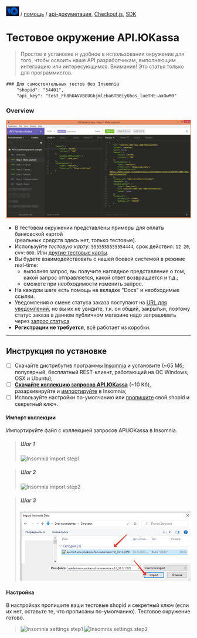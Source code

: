 <!--
### N.B.

** Внимание! ** Начиная с 04.05.2018 изменился пароль (`api_key`). Если вы использовали старый пароль, обновите его. Старый пароль ~test_OGpIHQMdVeLp1giWoPn033vKRxNUAGcAdZizIymbOfg~.
-->

[![ЮKassa](/i/yookassalogo.png "ЮKassa")](https://yookassa.ru) / [помощь](https://yookassa.ru/docs/support) / [api-докуметация](https://yookassa.ru/developers), [Checkout.js](https://yookassa.ru/developers/payment-forms/other/yc-js), [SDK](https://yookassa.ru/developers#sdk)

Тестовое окружение API.ЮKassa
===================================
> Простое в установке и удобное в использовании окружение для того, чтобы освоить наше API разработчикам, выполняющим интеграцию или интересующимся. Внимание! Это статья только для программистов.

```
### Для самостоятельных тестов без Insomnia
	"shopid": "54401",
	"api_key": "test_Fh8hUAVVBGUGbjmlzba6TB0iyUbos_lueTHE-axOwM0"
```
<!--
### BUG FIX 21.02.2018

К сожалению, в процессе эксплуатации тестового магазина возникла одна техническая накладка. Раньше в запросах не требовалось передавать номер товара (и так оно и должно быть в обычном shopid), но мы тестировали многотоварный режим и теперь в запросе payments передавайте:

```
	"recipient": {
    		"gateway_id": "289250"
  	}
```
Иначе вы будете получать ошибку вида:
```
{
	"type": "error",
	"id": "fb202ed8-e975-46b1-991f-b5ec948d1fee",
	"code": "invalid_request",
	"description": "Failed to resolve gateway id, please provide recipient field in request",
	"parameter": "recipient"
}
```
Это временно. Поправим.
-->

### Overview

![пример тестового окружения для тестирования API.ЮKassa в REST клиенте Insomnia](/checkout-api/sample/rest/insomnia/api.yookassa.insomnia-sample.png "пример тестового окружения для тестирования API.ЮKassa в REST клиенте Insomnia")

 * В тестовом окружении представлены примеры для оплаты банковской картой  
 (реальных средств здесь нет, только тестовые).
 * Используйте *тестовую карту*: `5555555555554444`, срок действия: `12 20`, cvv: `000`. Или [другие тестовые карты](https://yookassa.ru/developers/using-api/testing#test-bank-card).
 * Вы будете взаимодействовать с нашей боевой системой в режиме real-time:
   * выполняя запрос, вы получите наглядное представление о том, какой запрос отправляется, какой ответ возвращается и т.д.;
   * cможете при необходимости изменить запрос.
 * На каждом шаге есть помощь на вкладке "Docs" и необходимые ссылки.
 * Уведомления о смене статуса заказа поступают на [URL для уведомлений](/checkout-api/031-01%20url%20для%20уведомлений.md), но вы их не увидите, т.к. он общий, закрытый, поэтому статус заказа в данном публичном магазине надо запрашивать через [запрос статуса](https://yookassa.ru/developers/api#информация_о_платеже).
 * **Регистрации не требуется**, всё работает из коробки.

---

## Инструкция по установке
- [ ] Скачайте дистрибутив программы [Insomnia](https://insomnia.rest/) и установите (~65 Мб; популярный, бесплатный REST-клиент, работающий на ОС Windows, OSX и Ubuntu);
- [ ] **[Скачайте коллекцию запросов API.ЮKassa](/checkout-api/sample/rest/insomnia/api-test-env.yookassa.for.insomnia.v.1.0_03.12.2020.zip)** (~10 Кб), разархивируйте и [импортируйте](#Импорт-коллекции) в Insomnia;
- [ ] Используйте настройки по-умолчанию или [пропишите](#Настройка) свой shopid и секретный ключ.

#### Импорт коллекции

Импортируйте файл с коллекцией запросов API.ЮKassa в Insomnia.

> ##### Шаг 1
> ![Insomnia import step1](/checkout-api/sample/rest/insomnia/insomnia-import-step1.png "Insomnia import step1")

> ##### Шаг 2
> ![Insomnia import step2](/checkout-api/sample/rest/insomnia/insomnia-import-step2.png "Insomnia import step2")

> ##### Шаг 3
> ![Insomnia import step3](/checkout-api/sample/rest/insomnia/insomnia-import-step3.png "Insomnia import step3")

#### Настройка

В настройках пропишите ваши тестовые shopid и секретный ключ (если их нет, оставьте те, что прописаны по-умолчанию). Тестовое окружение готово.

> ![Insomnia settings step1](/checkout-api/sample/rest/insomnia/settings-step1.png "Insomnia settings step1")
> ![Insomnia settings step2](/checkout-api/sample/rest/insomnia/settings-step2.png "Insomnia settings step2")

<!--
#### Ссылки
* [Insomnia](https://insomnia.rest/) - удобный, бесплатный REST-клиент под все операционные системы.
* Файл с коллекцией запросов API.ЮKassa
* Документация ЮKassa
* Гайды API.ЮKassa
:mortar_board: Тестовые окружение для работы с нашим API, это подготовленная нашими специалистами легкий у установке комлекс

-->
